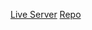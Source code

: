 [Live Server](https://mohammadnim123.github.io/snakes-cafe/)
[Repo](https://github.com/Mohammadnim123/snakes-cafe)
